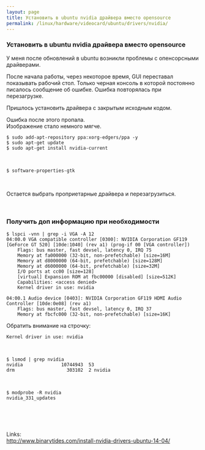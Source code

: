 ```yaml
---
layout: page
title: Установить в ubuntu nvidia драйвера вместо opensource
permalink: /linux/hardware/videocard/ubuntu/drivers/nvidia/
---
```



### Установить в ubuntu nvidia драйвера вместо opensource

У меня после обновлений в ubuntu возникли проблемы с опенсорсными драйверами.

После начала работы, через некоторое время, GUI переставал показывать рабочий стол. Только черная консоль в которой постоянно писалось сообщение об ошибке. Ошибка повторялась при перезагрузке.

Пришлось установить драйвера с закрытым исходным кодом.

Ошибка после этого пропала.  
Изображение стало немного мягче.


	$ sudo add-apt-repository ppa:xorg-edgers/ppa -y
	$ sudo apt-get update
	$ sudo apt-get install nvidia-current

<br/>

	$ software-properties-gtk

<br/>

Остается выбрать проприетарные драйвера и перезагрузиться.



<br/>

### Получить доп информацию при необходимости


	$ lspci -vnn | grep -i VGA -A 12
	04:00.0 VGA compatible controller [0300]: NVIDIA Corporation GF119 [GeForce GT 520] [10de:1040] (rev a1) (prog-if 00 [VGA controller])
		Flags: bus master, fast devsel, latency 0, IRQ 75
		Memory at fa000000 (32-bit, non-prefetchable) [size=16M]
		Memory at d8000000 (64-bit, prefetchable) [size=128M]
		Memory at d6000000 (64-bit, prefetchable) [size=32M]
		I/O ports at cc00 [size=128]
		[virtual] Expansion ROM at fbc00000 [disabled] [size=512K]
		Capabilities: <access denied>
		Kernel driver in use: nvidia

	04:00.1 Audio device [0403]: NVIDIA Corporation GF119 HDMI Audio Controller [10de:0e08] (rev a1)
		Flags: bus master, fast devsel, latency 0, IRQ 37
		Memory at fbcfc000 (32-bit, non-prefetchable) [size=16K]



Обратить внимание на строчку:

	Kernel driver in use: nvidia

<br/>

	$ lsmod | grep nvidia
	nvidia              10744943  53
	drm                   303102  2 nvidia



<br/>

	$ modprobe -R nvidia
	nvidia_331_updates


<br/><br/><br/>

Links:  
http://www.binarytides.com/install-nvidia-drivers-ubuntu-14-04/
